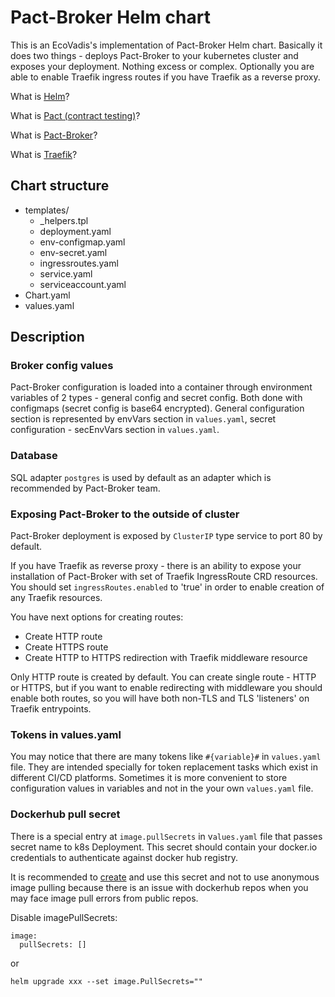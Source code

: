 # **Pact-Broker Helm chart**
This is an EcoVadis's implementation of Pact-Broker Helm chart. Basically it does two things - deploys Pact-Broker to your kubernetes cluster and exposes your deployment. Nothing excess or complex. Optionally you are able to enable Traefik ingress routes if you have Traefik as a reverse proxy.

What is [Helm](https://helm.sh/)?

What is [Pact (contract testing)](https://pact.io/)?

What is [Pact-Broker](https://github.com/pact-foundation/pact_broker)?

What is [Traefik](https://traefik.io/)?

## **Chart structure**

- templates/
  - _helpers.tpl
  - deployment.yaml
  - env-configmap.yaml
  - env-secret.yaml
  - ingressroutes.yaml
  - service.yaml
  - serviceaccount.yaml
- Chart.yaml
- values.yaml

## **Description**

### **Broker config values**

Pact-Broker configuration is loaded into a container through environment variables of 2 types - general config and secret config. Both done with configmaps (secret config is base64 encrypted). General configuration section is represented by envVars section in `values.yaml`, secret configuration - secEnvVars section in `values.yaml`.

### **Database**
SQL adapter `postgres` is used by default as an adapter which is recommended by Pact-Broker team.

### **Exposing Pact-Broker to the outside of cluster**
Pact-Broker deployment is exposed by `ClusterIP` type service to port 80 by default.

If you have Traefik as reverse proxy - there is an ability to expose your installation of Pact-Broker with set of Traefik IngressRoute CRD resources. You should set `ingressRoutes.enabled` to 'true' in order to enable creation of any Traefik resources. 

You have next options for creating routes:
- Create HTTP route
- Create HTTPS route
- Create HTTP to HTTPS redirection with Traefik middleware resource

Only HTTP route is created by default. You can create single route - HTTP or HTTPS, but if you want to enable redirecting with middleware you should enable both routes, so you will have both non-TLS and TLS 'listeners' on Traefik entrypoints.

### **Tokens in values.yaml**
You may notice that there are many tokens like `#{variable}#` in `values.yaml` file. They are intended specially for token replacement tasks which exist in different CI/CD platforms. Sometimes it is more convenient to store configuration values in variables and not in the your own `values.yaml` file.

### **Dockerhub pull secret**

There is a special entry at `image.pullSecrets` in v`alues.yaml` file that passes secret name to k8s Deployment. This secret should contain your docker.io credentials to authenticate against docker hub registry.

It is recommended to [create](https://kubernetes.io/docs/tasks/configure-pod-container/pull-image-private-registry/) and use this secret and not to use anonymous image pulling because there is an issue with dockerhub repos when you may face image pull errors from public repos.

Disable imagePullSecrets:
```
image:
  pullSecrets: []
```
or
```
helm upgrade xxx --set image.PullSecrets=""
```